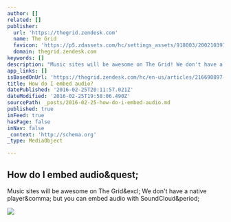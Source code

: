 ```yaml
---
author: []
related: []
publisher:
  url: 'https://thegrid.zendesk.com'
  name: The Grid
  favicon: 'https://p5.zdassets.com/hc/settings_assets/918003/200210397/dRz4TsHGBC6P9yOx0Yro6A-the_grid.png'
  domain: thegrid.zendesk.com
keywords: []
description: "Music sites will be awesome on The Grid! We don't have a native player, but you can embed audio with SoundCloud."
app_links: []
isBasedOnUrl: 'https://thegrid.zendesk.com/hc/en-us/articles/216690897-How-do-I-embed-audio-'
title: How do I embed audio?
datePublished: '2016-02-25T20:11:57.021Z'
dateModified: '2016-02-25T19:58:06.490Z'
sourcePath: _posts/2016-02-25-how-do-i-embed-audio.md
published: true
inFeed: true
hasPage: false
inNav: false
_context: 'http://schema.org'
_type: MediaObject

---
```

<article style=""><h1>How do I embed audio&amp;quest;</h1><p>Music sites will be awesome on The Grid&amp;excl; We don't have a native player&amp;comma; but you can embed audio with SoundCloud&amp;period;</p><img src="http://p5.zdassets.com/hc/settings_assets/918003/200210397/aAJ95pUCM7fcQFw6Chu4TA-the_grid.png" /></article>